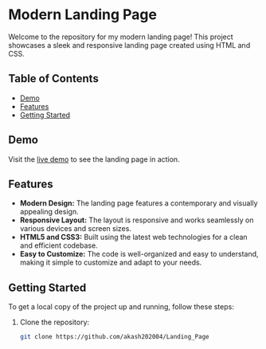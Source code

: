# Modern Landing Page

Welcome to the repository for my modern landing page! This project showcases a sleek and responsive landing page created using HTML and CSS.

## Table of Contents
- [Demo](#demo)
- [Features](#features)
- [Getting Started](#getting-started)

## Demo
Visit the [live demo](https://akash202004.github.io/Landing_Page/) to see the landing page in action.

## Features
- **Modern Design:** The landing page features a contemporary and visually appealing design.
- **Responsive Layout:** The layout is responsive and works seamlessly on various devices and screen sizes.
- **HTML5 and CSS3:** Built using the latest web technologies for a clean and efficient codebase.
- **Easy to Customize:** The code is well-organized and easy to understand, making it simple to customize and adapt to your needs.

## Getting Started
To get a local copy of the project up and running, follow these steps:

1. Clone the repository:
   ```bash
   git clone https://github.com/akash202004/Landing_Page

